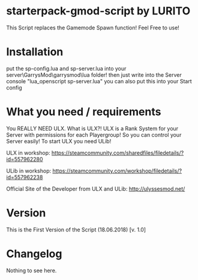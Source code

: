 # starterpack-gmod-script by LURITO
This Script replaces the Gamemode Spawn function! Feel Free to use!

# Installation
put the sp-config.lua and sp-server.lua into your server\GarrysMod\garrysmod\lua folder! then just write into the Server console "lua_openscript sp-server.lua" you can also put this into your Start config 

# What you need / requirements
You REALLY NEED ULX. What is ULX?! ULX is a Rank System for your Server with permissions for each Playergroup! So you can control your Server easily! To start ULX you need ULib!

ULX in workshop: 
https://steamcommunity.com/sharedfiles/filedetails/?id=557962280

ULib in workshop: 
https://steamcommunity.com/workshop/filedetails/?id=557962238

Official Site of the Developer from ULX and ULib: 
http://ulyssesmod.net/


# Version
This is the First Version of the Script (18.06.2018) [v. 1.0]

# Changelog

Nothing to see here.
